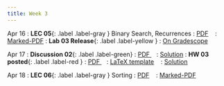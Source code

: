 ```yaml
---
title: Week 3
---
```


Apr 16
: **LEC 05**{: .label .label-gray } Binary Search, Recurrences
  : [PDF](lectures/05-binary_search-recurrences/Lec05.pdf) &nbsp;&nbsp;
  : [Marked-PDF](lectures/05-binary_search-recurrences/Lec05-marked.pdf)
: **Lab 03 Release**{: .label .label-yellow } 
  : [On Gradescope](#)

Apr 17
: **Discussion 02**{: .label .label-green}
  : [PDF ](discussion/discussion-02.pdf) &nbsp;&nbsp;
  : [Solution](#)
: **HW 03 posted**{: .label .label-red }
  : [PDF ](#) &nbsp;&nbsp;
  : [LaTeX template](#) &nbsp;&nbsp;
  : [Solution](#)

Apr 18
: **LEC 06**{: .label .label-gray } Sorting
  : [PDF](#) &nbsp;&nbsp;
  : [Marked-PDF](#)

